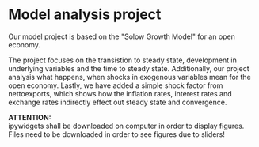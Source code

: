 # Model analysis project

Our model project is based on the "Solow Growth Model" for an open economy.

The project focuses on the transistion to steady state, development in underlying variables and the time to steady state. 
Additionally, our project analysis what happens, when shocks in exogenous variables mean for the open economy. 
Lastly, we have added a simple shock factor from nettoexports, which shows how the inflation rates, interest rates and exchange rates indirectly effect out steady state and convergence. 

**ATTENTION:** <br>
ipywidgets shall be downloaded on computer in order to display figures.
Files need to be downloaded in order to see figures due to sliders!
